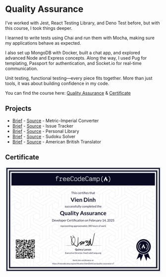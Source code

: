 # Quality Assurance

I’ve worked with Jest, React Testing Library, and Deno Test before, but with this course, I took things deeper.

I learned to write tests using Chai and run them with Mocha, making sure my applications behave as expected.

I also set up MongoDB with Docker, built a chat app, and explored advanced Node and Express concepts. Along the way, I used Pug for templating, Passport for authentication, and Socket.io for real-time communication.

Unit testing, functional testing—every piece fits together. More than just tools, it was about building confidence in my code.

You can find the course here: [Quality Assurance](https://www.freecodecamp.org/learn/quality-assurance/) & [Certificate](https://www.freecodecamp.org/certification/VienDinhCom/quality-assurance-v7)

## Projects

- [Brief](https://www.freecodecamp.org/learn/quality-assurance/quality-assurance-projects/metric-imperial-converter) - [Source](projects/metric-imperial-converter/) - Metric-Imperial Converter
- [Brief](https://www.freecodecamp.org/learn/quality-assurance/quality-assurance-projects/issue-tracker) - [Source](projects/issue-tracker/) - Issue Tracker
- [Brief](https://www.freecodecamp.org/learn/quality-assurance/quality-assurance-projects/personal-library) - [Source](projects/personal-library/) - Personal Library
- [Brief](https://www.freecodecamp.org/learn/quality-assurance/quality-assurance-projects/sudoku-solver) - [Source](projects/sudoku-solver/) - Sudoku Solver
- [Brief](https://www.freecodecamp.org/learn/quality-assurance/quality-assurance-projects/american-british-translator) - [Source](projects/american-british-translator/) - American British Translator

## Certificate

<a href="https://www.freecodecamp.org/certification/VienDinhCom/quality-assurance-v7">
  <img src="certificate.png" alt="Quality Assurance Certificate" title="Click here to verify it on freeCodeCamp">
</a>
